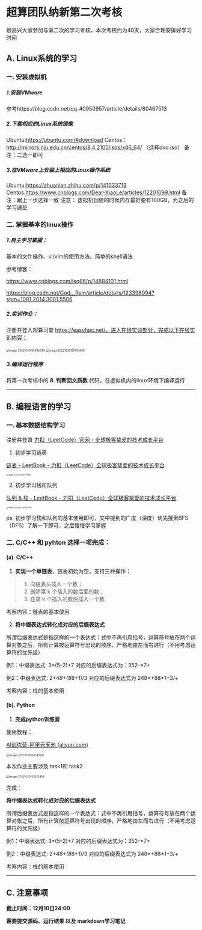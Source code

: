 # 超算团队纳新第二次考核

很高兴大家参加与第二次的学习考核，本次考核约为40天，大家合理安排好学习时间



## A. Linux系统的学习

### 一. 安装虚拟机

##### 1.安装VMware

参考https://blog.csdn.net/qq_40950957/article/details/80467513

##### 2.下载相应的Linux系统镜像
Ubuntu:https://ubuntu.com/#download
Centos：http://mirrors.nju.edu.cn/centos/8.4.2105/isos/x86_64/
（选择dvd.iso）
备注：二选一即可

##### 3.在VMware上安装上相应的Linux操作系统
Ubuntu:https://zhuanlan.zhihu.com/p/141033713
Centos:https://www.cnblogs.com/Dear-XiaoLe/articles/12201099.html
备注：跟上一步选择一致
注意： 虚拟机创建的时候内存最好要有100GB，为之后的学习铺垫



### 二. 掌握基本的linux操作

##### 1.自主学习掌握：

基本的文件操作、vi/vim的使用方法、简单的shell语法

参考博客：

https://www.cnblogs.com/lsq66/p/14884101.html

https://blog.csdn.net/God__Rain/article/details/123398094?spm=1001.2014.3001.5506

##### 2.实训作业：

注册并登入超算习堂 https://easyhpc.net/，进入在线实训部分，完成以下在线实训内容：

<img src="C:\Users\Religious·J\AppData\Roaming\Typora\typora-user-images\image-20221030150442049.png" alt="image-20221030150442049" style="zoom: 50%;" />

<img src="C:\Users\Religious·J\AppData\Roaming\Typora\typora-user-images\image-20221030150454988.png" alt="image-20221030150454988" style="zoom:50%;" />

##### 3.编译运行程序

将第一次考核中的 **8. 判断回文质数** 代码，在虚拟机内的linux环境下编译运行

----







## B. 编程语言的学习

### 一. 基本数据结构学习

注册并登录 [力扣（LeetCode）官网 - 全球极客挚爱的技术成长平台](https://leetcode.cn/)

1. 初步学习链表

[链表 - LeetBook - 力扣（LeetCode）全球极客挚爱的技术成长平台](https://leetcode.cn/leetbook/detail/linked-list/)

<img src="C:\Users\Religious·J\AppData\Roaming\Typora\typora-user-images\image-20221030165144925.png" alt="image-20221030165144925" style="zoom: 33%;" />

2. 初步学习栈和队列

[队列 & 栈 - LeetBook - 力扣（LeetCode）全球极客挚爱的技术成长平台](https://leetcode.cn/leetbook/detail/queue-stack/)

<img src="C:\Users\Religious·J\AppData\Roaming\Typora\typora-user-images\image-20221030165347608.png" alt="image-20221030165347608" style="zoom: 33%;" />

ps. 初步学习栈和队列的基本使用即可，文中提到的广度（深度）优先搜索BFS（DFS）了解一下即可，之后慢慢学习掌握



### 二. C/C++ 和 pyhton 选择一项完成：

#### (a). C/C++

1. **实现一个单链表**，链表初始为空，支持三种操作：

> 1. 向链表头插入一个数；
> 2. 删除第 k 个插入的数后面的数；
> 3. 在第 k 个插入的数后插入一个数

考察内容：链表的基本使用



2. **将中缀表达式转化成对应的后缀表达式**

所谓后缀表达式是指这样的一个表达式：式中不再引用括号，运算符号放在两个运算对象之后，所有计算按运算符号出现的顺序，严格地由左而右进行（不用考虑运算符的优先级）

例1：中缀表达式:  3*(5–2)+7 对应的后缀表达式为：352-*7+ 

例2：中缀表达式: 2+4*8+(8*8+1)/3 对应的后缀表达式为 248*+88*1+3/+

考察内容：栈的基本使用



#### (b). Python

1. **完成python训练营**

使用教程：

[AI训练营-阿里云天池 (aliyun.com)](https://tianchi.aliyun.com/specials/promotion/aicamps?spm=5176.19700039.J_9059755190.2.574f3ff4CM2arX)

<img src="C:\Users\Religious·J\AppData\Roaming\Typora\typora-user-images\image-20221030154345510.png" alt="image-20221030154345510" style="zoom:50%;" />



本次作业主要涉及 task1和 task2

<img src="C:\Users\Religious·J\AppData\Roaming\Typora\typora-user-images\image-20221030154525359.png" alt="image-20221030154525359" style="zoom:50%;" />



完成：

**将中缀表达式转化成对应的后缀表达式**

所谓后缀表达式是指这样的一个表达式：式中不再引用括号，运算符号放在两个运算对象之后，所有计算按运算符号出现的顺序，严格地由左而右进行（不用考虑运算符的优先级）

例1：中缀表达式:  3*(5–2)+7 对应的后缀表达式为：352-*7+ 

例2：中缀表达式: 2+4*8+(8*8+1)/3 对应的后缀表达式为 248*+88*1+3/+

考察内容：栈的基本使用





---



## C.  注意事项

**截止时间：12月10日24:00**

**需要提交源码、运行结果 以及 markdown学习笔记**